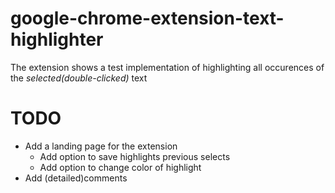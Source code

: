 # google-chrome-extension-text-highlighter

The extension shows a test implementation of highlighting all occurences of the *selected(double-clicked)* text 

TODO
====
* Add a landing page for the extension
  * Add option to save highlights previous selects
  * Add option to change color of highlight
* Add (detailed)comments 
